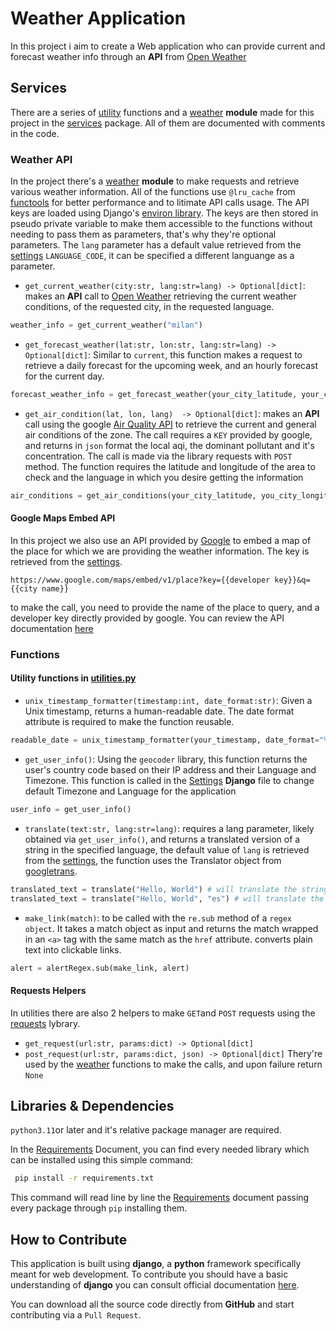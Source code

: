 # Weather Application

In this project i aim to create a Web application who can provide current and forecast weather info through an **API** from [Open Weather](https://openweathermap.org/)

## Services

There are a series of [utility](main/services/utilities.py) functions and a [weather](main/services/weather.py) **module**  made for this project in the [services](/main/services/) package.
All of them are documented with comments in the code.

### Weather API

In the project there's a [weather](main/services/weather.py) **module** to make requests and retrieve various weather information. All of the functions use `@lru_cache` from [functools](https://docs.python.org/3/library/functools.html) for better performance and to litimate API calls usage. The API keys are loaded using Django's [environ library](https://pypi.org/project/django-environ/). The keys are then stored in pseudo private variable to make them accessible to the functions without needing to pass them as parameters, that's why they're optional parameters. The `lang` parameter has a default value retrieved from the [settings](main/main/settings.py) `LANGUAGE_CODE`, it can be specified a different languange as a parameter.

* `get_current_weather(city:str, lang:str=lang) -> Optional[dict]`: makes an **API** call to [Open Weather](https://openweathermap.org/) retrieving the current weather conditions, of the requested city, in the requested language.

```python
weather_info = get_current_weather("milan")
```

* `get_forecast_weather(lat:str, lon:str, lang:str=lang) -> Optional[dict]`: Similar to `current`, this function makes a request to retrieve a daily forecast for the upcoming week, and an hourly forecast for the current day.

```python
forecast_weather_info = get_forecast_weather(your_city_latitude, your_city_longitude)
```

* `get_air_condition(lat, lon, lang)  -> Optional[dict]`: makes an **API** call using the google [Air Quality API](https://developers.google.com/maps/documentation/air-quality/overview) to retrieve the current and general air conditions of the zone. The call requires a `KEY` provided by google, and returns in `json` format the local aqi, the dominant pollutant and it's concentration. The call is made via the library requests with `POST` method. The function requires the latitude and longitude of the area to check and the language in which you desire getting the information

```python
air_conditions = get_air_conditions(your_city_latitude, you_city_longitude)

```

#### Google Maps Embed API

In this project we also use an API provided by [Google](https://developers.google.com/maps/documentation/embed/get-started) to embed a map of the place for which we are providing the weather information. The key is retrieved from the [settings](main/main/settings.py).

```django
https://www.google.com/maps/embed/v1/place?key={{developer key}}&q={{city name}}
```

to make the call, you need to provide the name of the place to query, and a developer key directly provided by google. You can review the API documentation [here](https://developers.google.com/maps/documentation/embed/get-started)

### Functions

#### Utility functions in [utilities.py](main/services/utilities.py)

* `unix_timestamp_formatter(timestamp:int, date_format:str)`: Given a Unix timestamp, returns a human-readable date. The date format attribute is required to make the function reusable.

```python
readable_date = unix_timestamp_formatter(your_timestamp, date_format="%A %d/%m/%Y")
```

* `get_user_info()`: Using the `geocoder` library, this function returns the user's country code based on their IP address and their Language and Timezone. This function is called in the [Settings](main/main/settings.py) **Django** file to change default Timezone and Language for the application

```python
user_info = get_user_info()
```

* `translate(text:str, lang:str=lang)`: requires a lang parameter, likely obtained via `get_user_info()`, and returns a translated version of a string in the specified language, the default value of `lang` is retrieved from the [settings](main/main/settings.py), the function uses the Translator object from [googletrans](https://pypi.org/project/googletrans/).

```python
translated_text = translate("Hello, World") # will translate the string in the language retrieved from the settings
translated_text = translate("Hello, World", "es") # will translate the string in spanish, regardless of the languange in the settings
```

* `make_link(match)`: to be called with the `re.sub` method of a `regex object`. It takes a match object as input and returns the match wrapped in an `<a>` tag with the same match as the `href` attribute. converts plain text into clickable links.

```python
alert = alertRegex.sub(make_link, alert)
```

#### Requests Helpers

In utilities there are also 2 helpers to make `GET`and `POST` requests using the [requests](https://pypi.org/project/requests/) lybrary.

* `get_request(url:str, params:dict) -> Optional[dict]`
* `post_request(url:str, params:dict, json) -> Optional[dict]`
Thery're used by the [weather](main/services/weather.py) functions to make the calls, and upon failure return `None`

## Libraries & Dependencies

`python3.11`or later and it's relative package manager are required.

In the [Requirements](requirements.txt) Document, you can find every needed library which can be installed using this simple command:

```bash
 pip install -r requirements.txt
```

This command will read line by line the [Requirements](requirements.txt) document
passing every package through `pip` installing them.

## How to Contribute

This application is built using **django**, a **python** framework specifically meant for web development.
To contribute you should have a basic understanding of **django** you can consult official documentation [here](https://docs.djangoproject.com/en/5.0/contents/).

You can download all the source code directly from **GitHub** and start contributing via a `Pull Request`.
